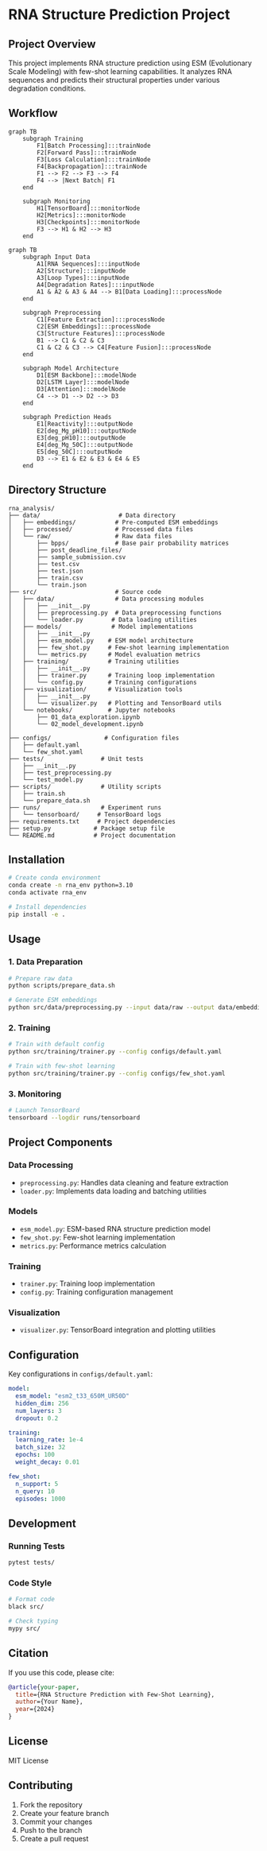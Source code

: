 # RNA Structure Prediction Project

## Project Overview
This project implements RNA structure prediction using ESM (Evolutionary Scale Modeling) with few-shot learning capabilities. It analyzes RNA sequences and predicts their structural properties under various degradation conditions.

## Workflow

```mermaid
graph TB
    subgraph Training
        F1[Batch Processing]:::trainNode
        F2[Forward Pass]:::trainNode
        F3[Loss Calculation]:::trainNode
        F4[Backpropagation]:::trainNode
        F1 --> F2 --> F3 --> F4
        F4 --> |Next Batch| F1
    end

    subgraph Monitoring
        H1[TensorBoard]:::monitorNode
        H2[Metrics]:::monitorNode
        H3[Checkpoints]:::monitorNode
        F3 --> H1 & H2 --> H3
    end
```

```mermaid
graph TB
    subgraph Input Data
        A1[RNA Sequences]:::inputNode
        A2[Structure]:::inputNode
        A3[Loop Types]:::inputNode
        A4[Degradation Rates]:::inputNode
        A1 & A2 & A3 & A4 --> B1[Data Loading]:::processNode
    end

    subgraph Preprocessing
        C1[Feature Extraction]:::processNode
        C2[ESM Embeddings]:::processNode
        C3[Structure Features]:::processNode
        B1 --> C1 & C2 & C3
        C1 & C2 & C3 --> C4[Feature Fusion]:::processNode
    end

    subgraph Model Architecture
        D1[ESM Backbone]:::modelNode
        D2[LSTM Layer]:::modelNode
        D3[Attention]:::modelNode
        C4 --> D1 --> D2 --> D3
    end

    subgraph Prediction Heads
        E1[Reactivity]:::outputNode
        E2[deg_Mg_pH10]:::outputNode
        E3[deg_pH10]:::outputNode
        E4[deg_Mg_50C]:::outputNode
        E5[deg_50C]:::outputNode
        D3 --> E1 & E2 & E3 & E4 & E5
    end
```

## Directory Structure
```
rna_analysis/
├── data/                      # Data directory
│   ├── embeddings/           # Pre-computed ESM embeddings
│   ├── processed/            # Processed data files
│   └── raw/                  # Raw data files
│       ├── bpps/             # Base pair probability matrices
│       ├── post_deadline_files/
│       ├── sample_submission.csv
│       ├── test.csv
│       ├── test.json
│       ├── train.csv
│       └── train.json
├── src/                      # Source code
│   ├── data/                 # Data processing modules
│   │   ├── __init__.py
│   │   ├── preprocessing.py  # Data preprocessing functions
│   │   └── loader.py        # Data loading utilities
│   ├── models/              # Model implementations
│   │   ├── __init__.py
│   │   ├── esm_model.py    # ESM model architecture
│   │   ├── few_shot.py     # Few-shot learning implementation
│   │   └── metrics.py      # Model evaluation metrics
│   ├── training/           # Training utilities
│   │   ├── __init__.py
│   │   ├── trainer.py      # Training loop implementation
│   │   └── config.py       # Training configurations
│   ├── visualization/      # Visualization tools
│   │   ├── __init__.py
│   │   └── visualizer.py   # Plotting and TensorBoard utils
│   └── notebooks/          # Jupyter notebooks
│       ├── 01_data_exploration.ipynb
│       └── 02_model_development.ipynb
│
├── configs/               # Configuration files
│   ├── default.yaml
│   └── few_shot.yaml
├── tests/                # Unit tests
│   ├── __init__.py
│   ├── test_preprocessing.py
│   └── test_model.py
├── scripts/              # Utility scripts
│   ├── train.sh
│   └── prepare_data.sh
├── runs/                 # Experiment runs
│   └── tensorboard/     # TensorBoard logs
├── requirements.txt     # Project dependencies
├── setup.py            # Package setup file
└── README.md           # Project documentation
```

## Installation
```bash
# Create conda environment
conda create -n rna_env python=3.10
conda activate rna_env

# Install dependencies
pip install -e .
```

## Usage

### 1. Data Preparation
```bash
# Prepare raw data
python scripts/prepare_data.sh

# Generate ESM embeddings
python src/data/preprocessing.py --input data/raw --output data/embeddings
```

### 2. Training
```bash
# Train with default config
python src/training/trainer.py --config configs/default.yaml

# Train with few-shot learning
python src/training/trainer.py --config configs/few_shot.yaml
```

### 3. Monitoring
```bash
# Launch TensorBoard
tensorboard --logdir runs/tensorboard
```

## Project Components

### Data Processing
- `preprocessing.py`: Handles data cleaning and feature extraction
- `loader.py`: Implements data loading and batching utilities

### Models
- `esm_model.py`: ESM-based RNA structure prediction model
- `few_shot.py`: Few-shot learning implementation
- `metrics.py`: Performance metrics calculation

### Training
- `trainer.py`: Training loop implementation
- `config.py`: Training configuration management

### Visualization
- `visualizer.py`: TensorBoard integration and plotting utilities

## Configuration

Key configurations in `configs/default.yaml`:
```yaml
model:
  esm_model: "esm2_t33_650M_UR50D"
  hidden_dim: 256
  num_layers: 3
  dropout: 0.2

training:
  learning_rate: 1e-4
  batch_size: 32
  epochs: 100
  weight_decay: 0.01

few_shot:
  n_support: 5
  n_query: 10
  episodes: 1000
```
## Development

### Running Tests
```bash
pytest tests/
```

### Code Style
```bash
# Format code
black src/

# Check typing
mypy src/
```

## Citation
If you use this code, please cite:
```bibtex
@article{your-paper,
  title={RNA Structure Prediction with Few-Shot Learning},
  author={Your Name},
  year={2024}
}
```

## License
MIT License

## Contributing
1. Fork the repository
2. Create your feature branch
3. Commit your changes
4. Push to the branch
5. Create a pull request
